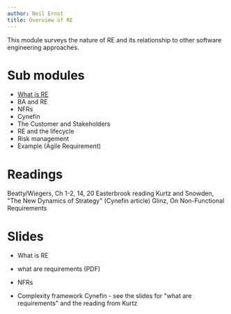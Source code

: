 ```yaml
---
author: Neil Ernst
title: Overview of RE
---
```


This module surveys the nature of RE and its relationship to other software engineering approaches.

# Sub modules
- [What is RE](what%20is%20RE.md)
- BA and RE
- NFRs
- Cynefin
- The Customer and Stakeholders
- RE and the lifecycle
- Risk management
- Example (Agile Requirement) 

# Readings
Beatty/Wiegers, Ch 1-2, 14, 20
Easterbrook reading
Kurtz and Snowden, "The New Dynamics of Strategy" (Cynefin article)
Glinz, On Non-Functional Requirements

# Slides
* What is RE

* what are requirements (PDF)

* NFRs

* Complexity framework Cynefin - see the slides for "what are requirements" and the reading from Kurtz